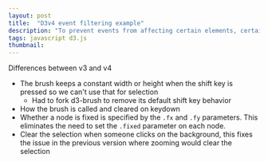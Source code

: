 ```yaml
---
layout: post
title:  "D3v4 event filtering example"
description: "To prevent events from affecting certain elements, certain behaviors (such as zoom) can be filtered so that their events ignore specified elements."
tags: javascript d3.js
thumbnail: 
---
```


Differences between v3 and v4

* The brush keeps a constant width or height when the shift key is pressed so we can't use that for selection
    - Had to fork d3-brush to remove its default shift key behavior
* How the brush is called and cleared on keydown
* Whether a node is fixed is specified by the `.fx` and `.fy` parameters. This eliminates the need to set the
  `.fixed` parameter on each node.
* Clear the selection when someone clicks on the background, this fixes the issue in the previous version
 where zooming would clear the selection

<div align='center' id="d3_selectable_force_directed_graph" style="width: 400px; height: 300px; margin: auto">
    <svg />
</div>

<link rel='stylesheet' href='/css/d3v4-selectable-zoomable-force-directed-graph.css'>
<script type='text/javascript'>
    var d3v3 = d3;
    d3 = d3v4;
    // load the lite brush into the d3v4 namespace
</script>
<script src="/js/d3v4-brush-lite.js"></script>
<script type='text/javascript'>
    // restore the v3 namespace
    var d3 = d3v3;
</script>
<script src="/js/d3v4-selectable-force-directed-graph.js"></script>

<script>
    var svg = d3.select('#d3_selectable_force_directed_graph');

    d3.json('/jsons/miserables.with-ids.json', function(error, graph) {
        if (!error) {
            //console.log('graph', graph);
            createV4SelectableForceDirectedGraph(svg, graph);
        } else {
            console.error(error);
        }
    });
</script>
